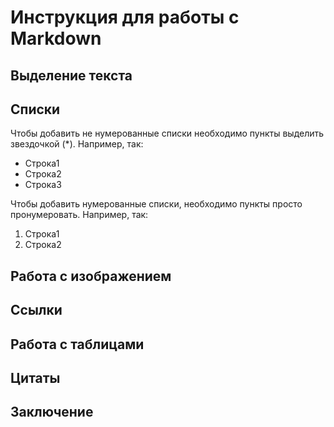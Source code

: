 # Инструкция для работы с Markdown

## Выделение текста

## Списки

Чтобы добавить не нумерованные списки необходимо пункты выделить звездочкой (*).
Например, так:
* Строка1
* Строка2
* Строка3

Чтобы добавить нумерованные списки, необходимо пункты просто пронумеровать.
Например, так:
1. Строка1
2. Строка2

## Работа с изображением

## Ссылки
   
## Работа с таблицами

## Цитаты

## Заключение